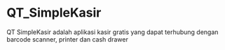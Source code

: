 # QT_SimpleKasir
QT SimpleKasir adalah aplikasi kasir gratis yang dapat terhubung dengan barcode scanner, printer dan cash drawer
